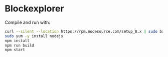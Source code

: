 # Blockexplorer

Compile and run with:


```sh
curl --silent --location https://rpm.nodesource.com/setup_8.x | sudo bash -
sudo yum -y install nodejs
npm install
npm run build
npm start
```
